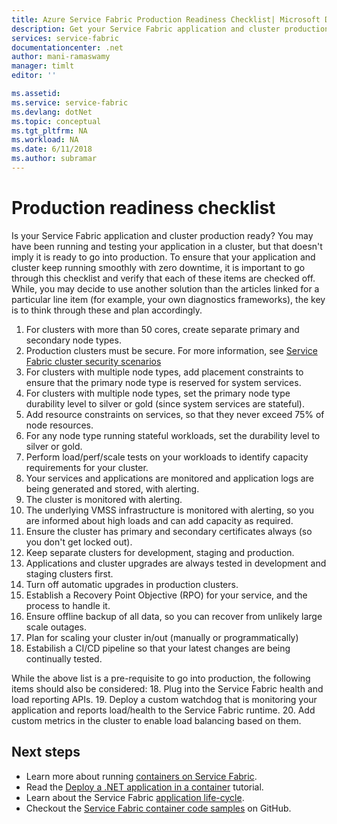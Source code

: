 ```yaml
---
title: Azure Service Fabric Production Readiness Checklist| Microsoft Docs
description: Get your Service Fabric application and cluster production ready by following best practices.
services: service-fabric
documentationcenter: .net
author: mani-ramaswamy 
manager: timlt
editor: ''

ms.assetid: 
ms.service: service-fabric
ms.devlang: dotNet
ms.topic: conceptual
ms.tgt_pltfrm: NA
ms.workload: NA
ms.date: 6/11/2018
ms.author: subramar 
---
```


# Production readiness checklist

Is your Service Fabric application and cluster production ready? You may have been running and testing your application in a cluster, but that doesn't imply it is ready to go into production. To ensure that your application and cluster keep running smoothly with zero downtime, it is important to go through this checklist and verify that each of these items are checked off. While, you may decide to use another solution than the articles linked for a particular line item  (for example, your own diagnostics frameworks), the key is to think through these and plan accordingly.


1. For clusters with more than 50 cores, create separate primary and secondary node types. 
2. Production clusters must be secure. For more information, see [Service Fabric cluster security scenarios](./service-fabric-cluster-security)
2. For clusters with multiple node types, add placement constraints to ensure that the primary node type is reserved for system services.
3. For clusters with multiple node types, set the primary node type durability level to silver or gold (since system services are stateful).
4. Add resource constraints on services, so that they never exceed 75% of node resources. 
5. For any node type running stateful workloads, set the durability level to silver or gold.
6. Perform load/perf/scale tests on your workloads to identify capacity requirements for your cluster. 
7. Your services and applications are monitored and application logs are being generated and stored, with alerting.
8. The cluster is monitored with alerting. 
9. The underlying VMSS infrastructure is monitored with alerting, so you are informed about high loads and can add capacity as required.
10. Ensure the cluster has primary and secondary certificates always (so you don't get locked out).
11. Keep separate clusters for development, staging and production. 
12. Applications and cluster upgrades are always tested in development and staging clusters first.
13. Turn off automatic upgrades in production clusters. 
14. Establish a Recovery Point Objective (RPO) for your service, and the process to handle it.
15. Ensure offline backup of all data, so you can recover from unlikely large scale outages. 
16. Plan for scaling your cluster in/out (manually or programmatically)
17. Estabilish a CI/CD pipeline so that your latest changes are being continually tested.

While the above list is a pre-requisite to go into production, the following items should also be considered:
18. Plug into the Service Fabric health and load reporting APIs.
19. Deploy a custom watchdog that is monitoring your application and reports load/health to the Service Fabric runtime.
20. Add custom metrics in the cluster to enable load balancing based on them. 

## Next steps
* Learn more about running [containers on Service Fabric](service-fabric-containers-overview.md).
* Read the [Deploy a .NET application in a container](service-fabric-host-app-in-a-container.md) tutorial.
* Learn about the Service Fabric [application life-cycle](service-fabric-application-lifecycle.md).
* Checkout the [Service Fabric container code samples](https://github.com/Azure-Samples/service-fabric-containers) on GitHub.

[hello-world]: ./media/service-fabric-get-started-containers-linux/HelloWorld.png
[sf-yeoman]: ./media/service-fabric-get-started-containers-linux/YoSF.png

[1]: ./media/service-fabric-get-started-containers/HealthCheckHealthy.png
[2]: ./media/service-fabric-get-started-containers/HealthCheckUnhealthy_App.png
[3]: ./media/service-fabric-get-started-containers/HealthCheckUnhealthy_Dsp.png
